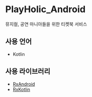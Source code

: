 # PlayHolic_Android
뮤지컬, 공연 마니아들을 위한 티켓북 서비스


## 사용 언어
* Kotlin

## 사용 라이브러리
* [RxAndroid](https://github.com/ReactiveX/RxAndroid)
* [RxKotlin](https://github.com/ReactiveX/RxKotlin)
